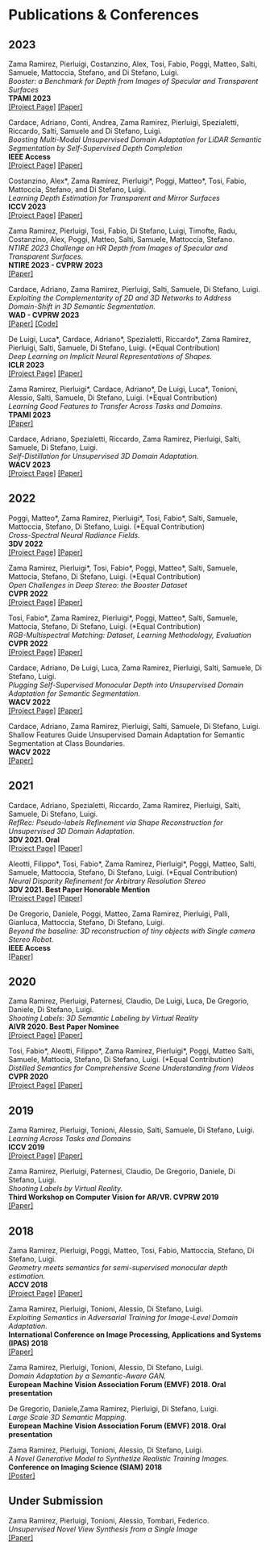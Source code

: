 # Publications & Conferences

## 2023

Zama Ramirez, Pierluigi, Costanzino, Alex, Tosi, Fabio, Poggi, Matteo, Salti, Samuele, Mattoccia, Stefano, and Di Stefano, Luigi. \
_Booster: a Benchmark for Depth from Images of Specular and Transparent Surfaces_ \
__TPAMI 2023__ \
[[Project Page]](https://cvlab-unibo.github.io/booster-web/)
[[Paper]](https://doi.org/10.1109/TPAMI.2023.3323858)

Cardace, Adriano, Conti, Andrea, Zama Ramirez, Pierluigi, Spezialetti, Riccardo, Salti, Samuele and Di Stefano, Luigi. \
_Boosting Multi-Modal Unsupervised Domain Adaptation for LiDAR Semantic Segmentation by Self-Supervised Depth Completion_ \
__IEEE Access__ \
[[Project Page]](https://cvlab-unibo.github.io/cts-web/)
[[Paper]](https://doi.org/10.1109/ACCESS.2023.3304542)

Costanzino, Alex\*, Zama Ramirez, Pierluigi\*, Poggi, Matteo\*, Tosi, Fabio, Mattoccia, Stefano, and Di Stefano, Luigi. \
_Learning Depth Estimation for Transparent and Mirror Surfaces_ \
__ICCV 2023__ \
[[Project Page]](https://cvlab-unibo.github.io/Depth4ToM/)
[[Paper]](https://openaccess.thecvf.com/content/ICCV2023/papers/Costanzino_Learning_Depth_Estimation_for_Transparent_and_Mirror_Surfaces_ICCV_2023_paper.pdf)

Zama Ramirez, Pierluigi, Tosi, Fabio, Di Stefano, Luigi, Timofte, Radu, Costanzino, Alex, Poggi, Matteo, Salti, Samuele, Mattoccia, Stefano.\
_NTIRE 2023 Challenge on HR Depth from Images of Specular and Transparent Surfaces._ \
__NTIRE 2023 - CVPRW 2023__ \
[[Paper]](https://openaccess.thecvf.com/content/CVPR2023W/NTIRE/papers/Ramirez_NTIRE_2023_Challenge_on_HR_Depth_From_Images_of_Specular_CVPRW_2023_paper.pdf)

Cardace, Adriano, Zama Ramirez, Pierluigi, Salti, Samuele, Di Stefano, Luigi. \
_Exploiting the Complementarity of 2D and 3D Networks to Address Domain-Shift in 3D Semantic Segmentation._ \
__WAD - CVPRW 2023__ \
[[Paper]](https://arxiv.org/pdf/2304.02991.pdf)
[[Code]](https://github.com/CVLAB-Unibo/MM2D3D)

De Luigi, Luca\*, Cardace, Adriano\*, Spezialetti, Riccardo\*, Zama Ramirez, Pierluigi, Salti, Samuele, Di Stefano, Luigi. (\*Equal Contribution) \
_Deep Learning on Implicit Neural Representations of Shapes._ \
__ICLR 2023__ \
[[Project Page]](https://cvlab-unibo.github.io/inr2vec/)
[[Paper]](https://arxiv.org/abs/2302.05438)

Zama Ramirez, Pierluigi\*, Cardace, Adriano\*, De Luigi, Luca\*, Tonioni, Alessio, Salti, Samuele, Di Stefano, Luigi. (\*Equal Contribution) \
_Learning Good Features to Transfer Across Tasks and Domains._ \
__TPAMI 2023__ \
[[Paper]](https://arxiv.org/abs/2301.11310)

Cardace, Adriano, Spezialetti, Riccardo, Zama Ramirez, Pierluigi, Salti, Samuele, Di Stefano, Luigi. \
_Self-Distillation for Unsupervised 3D Domain Adaptation._ \
__WACV 2023__ \
[[Project Page]](https://cvlab-unibo.github.io/FeatureDistillation/)
[[Paper]](https://arxiv.org/abs/2210.08226)

## 2022

Poggi, Matteo\*, Zama Ramirez, Pierluigi\*, Tosi, Fabio\*, Salti, Samuele, Mattoccia, Stefano, Di Stefano, Luigi. (\*Equal Contribution) \
_Cross-Spectral Neural Radiance Fields._ \
__3DV 2022__ \
[[Project Page]](https://cvlab-unibo.github.io/xnerf-web/)
[[Paper]](https://arxiv.org/pdf/2209.00648.pdf)

Zama Ramirez, Pierluigi\*, Tosi, Fabio\*, Poggi, Matteo\*, Salti, Samuele, Mattocia, Stefano, Di Stefano, Luigi. (\*Equal Contribution)\
_Open Challenges in Deep Stereo: the Booster Dataset_ \
__CVPR 2022__ \
[[Project Page]](https://cvlab-unibo.github.io/booster-web/)
[[Paper]](https://arxiv.org/abs/2206.04671)

Tosi, Fabio\*, Zama Ramirez, Pierluigi\*, Poggi, Matteo\*, Salti, Samuele, Mattocia, Stefano, Di Stefano, Luigi. (\*Equal Contribution)\
_RGB-Multispectral Matching: Dataset, Learning Methodology, Evaluation_\
__CVPR 2022__ \
[[Project Page]](https://cvlab-unibo.github.io/rgb-ms-web/)
[[Paper]](https://arxiv.org/abs/2206.07047)


Cardace, Adriano, De Luigi, Luca, Zama Ramirez, Pierluigi, Salti, Samuele, Di Stefano, Luigi. \
_Plugging Self-Supervised Monocular Depth into Unsupervised Domain Adaptation for Semantic Segmentation._ \
__WACV 2022__ \
[[Project Page]](https://github.com/CVLAB-Unibo/d4-dbst)
[[Paper]](https://arxiv.org/pdf/2110.06685.pdf)

Cardace, Adriano, Zama Ramirez, Pierluigi, Salti, Samuele, Di Stefano, Luigi. \
Shallow Features Guide Unsupervised Domain Adaptation for Semantic Segmentation at Class Boundaries. \
__WACV 2022__ \
[[Paper]](https://arxiv.org/abs/2110.02833)

## 2021

Cardace, Adriano, Spezialetti, Riccardo, Zama Ramirez, Pierluigi, Salti, Samuele, Di Stefano, Luigi. \
_RefRec: Pseudo-labels Refinement via Shape Reconstruction for Unsupervised 3D Domain Adaptation._ \
__3DV 2021. Oral__ \
[[Project Page]](https://github.com/CVLAB-Unibo/RefRec) 
[[Paper]](https://arxiv.org/pdf/2110.11036.pdf)

Aleotti, Filippo\*, Tosi, Fabio\*, Zama Ramirez, Pierluigi\*, Poggi, Matteo, Salti, Samuele, Mattoccia, Stefano, Di Stefano, Luigi. (\*Equal Contribution) \
_Neural Disparity Refinement for Arbitrary Resolution Stereo_ \
__3DV 2021. Best Paper Honorable Mention__ \
[[Project Page]](https://cvlab-unibo.github.io/neural-disparity-refinement-web)
[[Paper]](https://arxiv.org/abs/2110.15367)

De Gregorio, Daniele, Poggi, Matteo, Zama Ramirez, Pierluigi, Palli, Gianluca, Mattoccia, Stefano, Di Stefano, Luigi. \
_Beyond the baseline: 3D reconstruction of tiny objects with Single camera Stereo Robot._ \
__IEEE Access__ \
[[Paper]](https://ieeexplore.ieee.org/stamp/stamp.jsp?arnumber=9524696)

## 2020

Zama Ramirez, Pierluigi, Paternesi, Claudio, De Luigi, Luca, De Gregorio, Daniele, Di Stefano, Luigi. \
_Shooting Labels: 3D Semantic Labeling by Virtual Reality_ \
__AIVR 2020. Best Paper Nominee__ \
[[Project Page]](https://cvlab-unibo.github.io/shootinglabelsweb/)
[[Paper]](https://arxiv.org/abs/1910.05021)

Tosi, Fabio\*, Aleotti, Filippo\*, Zama Ramirez, Pierluigi\*, Poggi, Matteo Salti, Samuele, Mattocia, Stefano, Di Stefano, Luigi. (\*Equal Contribution)\
_Distilled Semantics for Comprehensive Scene Understanding from Videos_ \
__CVPR 2020__ \
[[Project Page]](https://github.com/CVLAB-Unibo/omeganet)
[[Paper]](https://arxiv.org/abs/2003.14030)

## 2019

Zama Ramirez, Pierluigi, Tonioni, Alessio, Salti, Samuele, Di Stefano, Luigi. \
_Learning Across Tasks and Domains_ \
__ICCV 2019__ \
[[Project Page]](https://github.com/CVLAB-Unibo/ATDT)
[[Paper]](https://arxiv.org/abs/1904.04744)


Zama Ramirez, Pierluigi, Paternesi, Claudio, De Gregorio, Daniele, Di Stefano, Luigi. \
_Shooting Labels by Virtual Reality._ \
__Third Workshop on Computer Vision for AR/VR. CVPRW 2019__ \
[[Paper]](https://static1.squarespace.com/static/5c3f69e1cc8fedbc039ea739/t/5d01638662182d0001b6f7f6/1560372111582/9_CVPR_2019_VR.pdf)

## 2018

Zama Ramirez, Pierluigi, Poggi, Matteo, Tosi, Fabio, Mattoccia, Stefano, Di Stefano, Luigi. \
_Geometry meets semantics for semi-supervised monocular depth estimation._ \
__ACCV 2018__ \
[[Project Page]](https://github.com/CVLAB-Unibo/Semantic-Mono-Depth)
[[Paper]](https://arxiv.org/pdf/1810.04093.pdf)

Zama Ramirez, Pierluigi, Tonioni, Alessio, Di Stefano, Luigi. \
_Exploiting Semantics in Adversarial Training for Image-Level Domain Adaptation._ \
__International Conference on Image Processing, Applications and Systems (IPAS) 2018__ \
[[Paper]](https://arxiv.org/pdf/1810.05852.pdf)

Zama Ramirez, Pierluigi, Tonioni, Alessio, Di Stefano, Luigi. \
_Domain Adaptation by a Semantic-Aware GAN._ \
__European Machine Vision Association Forum (EMVF) 2018. Oral presentation__

De Gregorio, Daniele,Zama Ramirez, Pierluigi, Di Stefano, Luigi. \
_Large Scale 3D Semantic Mapping._ \
__European Machine Vision Association Forum (EMVF) 2018. Oral presentation__

Zama Ramirez, Pierluigi, Tonioni, Alessio, Di Stefano, Luigi. \
_A Novel Generative Model to Synthetize Realistic Training Images._ \
__Conference on Imaging Science (SIAM) 2018__ \
[[Poster]](https://www.siam-is18.dm.unibo.it/uploads/store/168f206221f71e84bb90b147edd08fc7.pdf)

## Under Submission

Zama Ramirez, Pierluigi, Tonioni, Alessio, Tombari, Federico. \
_Unsupervised Novel View Synthesis from a Single Image_ \
[[Paper]](https://arxiv.org/pdf/2102.03285.pdf)
